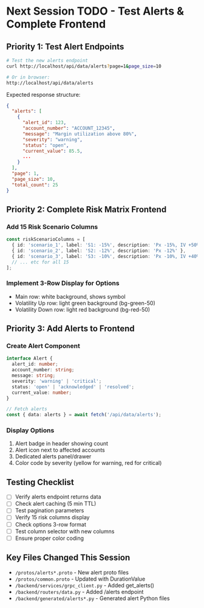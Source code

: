 # Next Session TODO - Test Alerts & Complete Frontend

## Priority 1: Test Alert Endpoints
```bash
# Test the new alerts endpoint
curl http://localhost/api/data/alerts?page=1&page_size=10

# Or in browser:
http://localhost/api/data/alerts
```

Expected response structure:
```json
{
  "alerts": [
    {
      "alert_id": 123,
      "account_number": "ACCOUNT_12345",
      "message": "Margin utilization above 80%",
      "severity": "warning",
      "status": "open",
      "current_value": 85.5,
      ...
    }
  ],
  "page": 1,
  "page_size": 10,
  "total_count": 25
}
```

## Priority 2: Complete Risk Matrix Frontend

### Add 15 Risk Scenario Columns
```typescript
const riskScenarioColumns = [
  { id: 'scenario_1', label: 'S1: -15%', description: 'Px -15%, IV +50%/-20%' },
  { id: 'scenario_2', label: 'S2: -12%', description: 'Px -12%' },
  { id: 'scenario_3', label: 'S3: -10%', description: 'Px -10%, IV +40%/-15%' },
  // ... etc for all 15
];
```

### Implement 3-Row Display for Options
- Main row: white background, shows symbol
- Volatility Up row: light green background (bg-green-50)
- Volatility Down row: light red background (bg-red-50)

## Priority 3: Add Alerts to Frontend

### Create Alert Component
```typescript
interface Alert {
  alert_id: number;
  account_number: string;
  message: string;
  severity: 'warning' | 'critical';
  status: 'open' | 'acknowledged' | 'resolved';
  current_value: number;
}

// Fetch alerts
const { data: alerts } = await fetch('/api/data/alerts');
```

### Display Options
1. Alert badge in header showing count
2. Alert icon next to affected accounts
3. Dedicated alerts panel/drawer
4. Color code by severity (yellow for warning, red for critical)

## Testing Checklist
- [ ] Verify alerts endpoint returns data
- [ ] Check alert caching (5 min TTL)
- [ ] Test pagination parameters
- [ ] Verify 15 risk columns display
- [ ] Check options 3-row format
- [ ] Test column selector with new columns
- [ ] Ensure proper color coding

## Key Files Changed This Session
- `/protos/alerts*.proto` - New alert proto files
- `/protos/common.proto` - Updated with DurationValue
- `/backend/services/grpc_client.py` - Added get_alerts()
- `/backend/routers/data.py` - Added /alerts endpoint
- `/backend/generated/alerts*.py` - Generated alert Python files